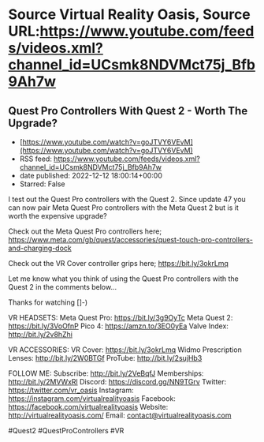# Source Virtual Reality Oasis, Source URL:https://www.youtube.com/feeds/videos.xml?channel_id=UCsmk8NDVMct75j_Bfb9Ah7w

## Quest Pro Controllers With Quest 2 - Worth The Upgrade?
 - [https://www.youtube.com/watch?v=goJTVY6VEvM](https://www.youtube.com/watch?v=goJTVY6VEvM)
 - RSS feed: https://www.youtube.com/feeds/videos.xml?channel_id=UCsmk8NDVMct75j_Bfb9Ah7w
 - date published: 2022-12-12 18:00:14+00:00
 - Starred: False

I test out the Quest Pro controllers with the Quest 2. Since update 47 you can now pair Meta Quest Pro controllers with the Meta Quest 2 but is it worth the expensive upgrade?

Check out the Meta Quest Pro controllers here;
https://www.meta.com/gb/quest/accessories/quest-touch-pro-controllers-and-charging-dock

Check out the VR Cover controller grips here;
https://bit.ly/3okrLmq

Let me know what you think of using the Quest Pro controllers with the Quest 2 in the comments below...

Thanks for watching []-) 

VR HEADSETS:
Meta Quest Pro: https://bit.ly/3g9OyTc
Meta Quest 2: https://bit.ly/3VoOfnP
Pico 4: https://amzn.to/3EO0yEa
Valve Index: http://bit.ly/2v8hZhi

VR ACCESSORIES:
VR Cover: https://bit.ly/3okrLmq
Widmo Prescription Lenses: http://bit.ly/2W0BTGf
ProTube: http://bit.ly/2sujHb3

FOLLOW ME: 
Subscribe: http://bit.ly/2VeBqfJ
Memberships: http://bit.ly/2MVWxRl
Discord: https://discord.gg/NN9TGrv
Twitter: https://twitter.com/vr_oasis
Instagram: https://instagram.com/virtualrealityoasis
Facebook: https://facebook.com/virtualrealityoasis
Website: http://virtualrealityoasis.com/
Email: contact@virtualrealityoasis.com

#Quest2 #QuestProControllers #VR
